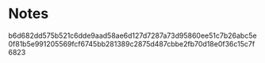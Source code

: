 # Notes

b6d682dd575b521c6dde9aad58ae6d127d7287a73d95860ee51c7b26abc5e0f81b5e991205569fcf6745bb281389c2875d487cbbe2fb70d18e0f36c15c7f6823
